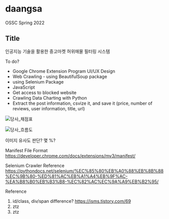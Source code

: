 # daangsa
OSSC Spring 2022 

## Title
인공지능 기술을 활용한 중고마켓 허위매물 필터링 시스템


To do?
- Google Chrome Extension Program UI/UX Design
- Web Crawling - using BeautifulSoup package
- using Selenium Package
- JavaScript
- Get access to blocked website
- Crawling Data Charting with Python
- Extract the post information, csvize it, and save it (price, number of reviews, user information, title, url)



![당사_채점표](https://user-images.githubusercontent.com/63245973/189065067-4b0bb3c4-ee31-4eea-b9bc-aea4a1926423.png)


![당사_흐름도](https://user-images.githubusercontent.com/63245973/189065074-957ddb20-9c0a-41d2-99c2-bf7e30944516.png)


이미지 유사도 판단? 몇 %?

Manifest File Format
    https://developer.chrome.com/docs/extensions/mv3/manifest/

Selenium Crawler Reference
    https://pythondocs.net/selenium/%EC%85%80%EB%A0%88%EB%8B%88%EC%9B%80-%ED%81%AC%EB%A1%A4%EB%9F%AC-%EA%B8%B0%EB%B3%B8-%EC%82%AC%EC%9A%A9%EB%B2%95/




Reference
1. id/class, div/span difference?
    https://isms.tistory.com/69
2. 
    ztz
3. 
    ztz
